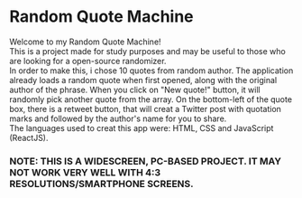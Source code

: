 # Random Quote Machine
Welcome to my Random Quote Machine!
<br /> This is a project made for study purposes and may be useful to those who are looking for a open-source randomizer.
<br /> In order to make this, i chose 10 quotes from random author. The application already loads a random quote when first opened, along with the original author of the phrase. When you click on "New quote!" button, it will randomly pick another quote from the array. On the bottom-left of the quote box, there is a retweet button, that will creat a Twitter post with quotation marks and followed by the author's name for you to share.
<br /> The languages used to creat this app were: HTML, CSS and JavaScript (ReactJS).

### NOTE: THIS IS A WIDESCREEN, PC-BASED PROJECT. IT MAY NOT WORK VERY WELL WITH 4:3 RESOLUTIONS/SMARTPHONE SCREENS.
